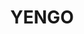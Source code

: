---
lastmod: '2025-04-06T06:05:20+00:00'
latitude: -33.0239
layout: suburb
longitude: 150.9134
postcode: '2325'
state: NSW
title: YENGO
url: /nsw/yengo/
---